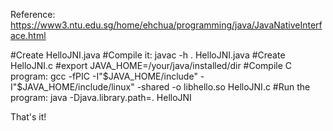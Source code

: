 Reference: https://www3.ntu.edu.sg/home/ehchua/programming/java/JavaNativeInterface.html

#Create HelloJNI.java 
#Compile it: javac -h . HelloJNI.java
#Create HelloJNI.c
#export JAVA_HOME=/your/java/installed/dir
#Compile C program: gcc -fPIC -I"$JAVA_HOME/include" -I"$JAVA_HOME/include/linux" -shared -o libhello.so HelloJNI.c
#Run the program: java -Djava.library.path=. HelloJNI

That's it!
